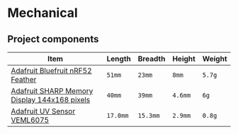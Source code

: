 # Mechanical

## Project components

| Item | Length | Breadth | Height | Weight |
| ------ | ------ | ------ | ------ | ------ |
| [Adafruit Bluefruit nRF52 Feather](https://www.adafruit.com/product/3406) | `51mm` | `23mm` | `8mm` | `5.7g`
| [Adafruit SHARP Memory Display 144x168 pixels](https://www.adafruit.com/product/3502) | `40mm` | `39mm` | `4.6mm` | `6g`
| [Adafruit UV Sensor VEML6075](https://www.adafruit.com/product/3964) | `17.0mm` | `15.3mm` | `2.9mm` | `0.8g`
